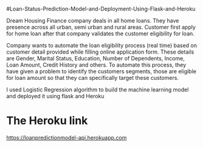 #Loan-Status-Prediction-Model-and-Deployment-Using-Flask-and-Heroku

Dream Housing Finance company deals in all home loans. They have presence across all urban, semi urban and rural areas. Customer first apply for home loan after that company validates the customer eligibility for loan.

Company wants to automate the loan eligibility process (real time) based on customer detail provided while filling online application form. These details are Gender, Marital Status, Education, Number of Dependents, Income, Loan Amount, Credit History and others. To automate this process, they have given a problem to identify the customers segments, those are eligible for loan amount so that they can specifically target these customers.

I used Logistic Regression algorithm to build the machine learning model and deployed it using flask and  Heroku


# The Heroku link
https://loanpredictionmodel-api.herokuapp.com



